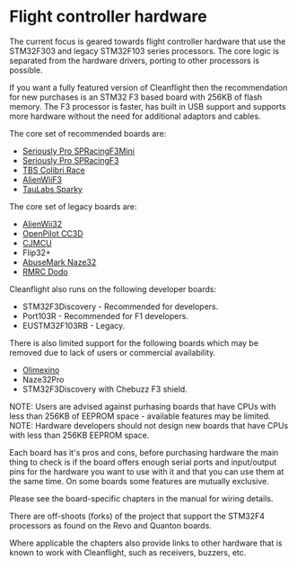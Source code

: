 # Flight controller hardware

The current focus is geared towards flight controller hardware that use the STM32F303 and legacy STM32F103 series processors.  The core logic is separated from the hardware drivers, porting to other processors is possible.

If you want a fully featured version of Cleanflight then the recommendation for new purchases is an STM32 F3 based board with 256KB of flash memory.  The F3 processor is faster, has built in USB support and supports more hardware without the need for additional adaptors and cables.

The core set of recommended boards are:

* [Seriously Pro SPRacingF3Mini](Board%20-%20SPRacingF3Mini.md)
* [Seriously Pro SPRacingF3](Board%20-%20SPRacingF3.md)
* [TBS Colibri Race](Board%20-%20ColibriRace.md)
* [AlienWiiF3](Board%20-%20AlienWii32.md)
* [TauLabs Sparky](Board%20-%20Sparky.md)

The core set of legacy boards are:

* [AlienWii32](Board%20-%20AlienWii32.md)
* [OpenPilot CC3D](Board%20-%20CC3D.md)
* [CJMCU](Board%20-%20CJMCU.md)
* Flip32+
* [AbuseMark Naze32](Board%20-%20Naze32.md)
* [RMRC Dodo](Board%20-%20RMDO.md)

Cleanflight also runs on the following developer boards:

* STM32F3Discovery - Recommended for developers.
* Port103R - Recommended for F1 developers.
* EUSTM32F103RB - Legacy.

There is also limited support for the following boards which may be removed due to lack of users or commercial availability.
 
* [Olimexino](Board%20-%20Olimexino.md)
* Naze32Pro
* STM32F3Discovery with Chebuzz F3 shield.

NOTE: Users are advised against purhasing boards that have CPUs with less than 256KB of EEPROM space - available features may be limited.
NOTE: Hardware developers should not design new boards that have CPUs with less than 256KB EEPROM space. 

Each board has it's pros and cons, before purchasing hardware the main thing to check is if the board offers enough serial ports and input/output pins for the hardware you want to use with it and that you can use them at the same time.  On some boards some features are mutually exclusive.

Please see the board-specific chapters in the manual for wiring details.

There are off-shoots (forks) of the project that support the STM32F4 processors as found on the Revo and Quanton boards.

Where applicable the chapters also provide links to other hardware that is known to work with Cleanflight, such as receivers, buzzers, etc.
